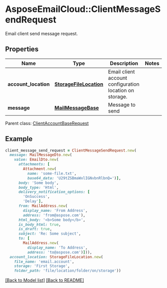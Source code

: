 # AsposeEmailCloud::ClientMessageSendRequest

Email client send message request.             

## Properties
Name | Type | Description | Notes
---- | ---- | ----------- | -----
**account_location** |[**StorageFileLocation**](StorageFileLocation.md) | Email client account configuration location on storage.              | 
**message** |[**MailMessageBase**](MailMessageBase.md) | Message to send              | 

Parent class: [ClientAccountBaseRequest](ClientAccountBaseRequest.md)


## Example
```ruby
client_message_send_request = ClientMessageSendRequest.new(
  message: MailMessageDto.new(
    value: EmailDto.new(
      attachments: [
        Attachment.new(
          name: 'some-file.txt',
          base64_data: 'U29tZSBmaWxlIGNvbnRlbnQ=')],
      body: 'Some body',
      body_type: 'Html',
      delivery_notification_options: [
        'OnSuccess',
        'Delay'],
      from: MailAddress.new(
        display_name: 'From Address',
        address: 'from@aspose.com'),
      html_body: '<b>Some body</b>',
      is_body_html: true,
      is_draft: true,
      subject: 'Re: Some subject',
      to: [
        MailAddress.new(
          display_name: 'To Address',
          address: 'to@aspose.com')])),
  account_location: StorageFileLocation.new(
    file_name: 'email.account',
    storage: 'First Storage',
    folder_path: 'file/location/folder/on/storage'))
```


[[Back to Model list]](Models.md) [[Back to README]](README.md)
